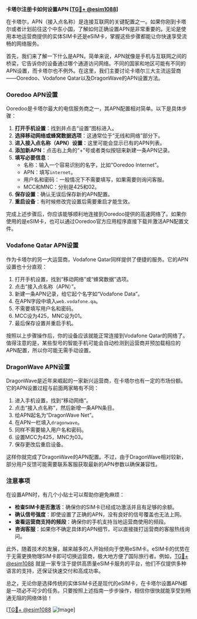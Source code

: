 **卡塔尔注册卡如何设置APN [[TG💪+ @esim1088](https://t.me/s/esim1088)]**

在卡塔尔，APN（接入点名称）是连接互联网的关键配置之一。如果你刚到卡塔尔或者计划前往这个中东小国，了解如何正确设置APN是非常重要的。无论是使用本地运营商提供的实体SIM卡还是eSIM卡，掌握这些步骤都能让你快速享受流畅的网络服务。

首先，我们来了解一下什么是APN。简单来说，APN就像是手机与互联网之间的桥梁，它告诉你的设备通过哪个通道访问网络。不同的国家和地区可能有不同的APN设置，而卡塔尔也不例外。在这里，我们主要讨论卡塔尔三大主流运营商——Ooredoo、Vodafone Qatar以及DragonWave的APN设置方法。

### Ooredoo APN设置

Ooredoo是卡塔尔最大的电信服务商之一，其APN配置相对简单。以下是具体步骤：

1. **打开手机设置**：找到并点击“设置”图标进入。
2. **选择移动网络或蜂窝数据选项**：这通常位于“无线和网络”部分下。
3. **进入接入点名称（APN）设置**：这里可能会显示已有的APN列表。
4. **添加新APN**：点击右上角的“+”号或者类似按钮来新建一条APN记录。
5. **填写必要信息**：
   - 名称：输入一个容易识别的名字，比如“Ooredoo Internet”。
   - APN：填写`internet`。
   - 用户名和密码：一般情况下不需要填写，如果需要则询问客服。
   - MCC和MNC：分别是425和02。
6. **保存设置**：确认无误后保存新的APN配置。
7. **重启设备**：有时候修改完设置后需要重启才能生效。

完成上述步骤后，你应该能够顺利地连接到Ooredoo提供的高速网络了。如果你使用的是eSIM卡，也可以通过Ooredoo官方应用程序直接下载并激活APN配置文件。

### Vodafone Qatar APN设置

作为卡塔尔的另一大运营商，Vodafone Qatar同样提供了便捷的服务。它的APN设置也十分直观：

1. 打开手机设置，找到“移动网络”或“蜂窝数据”选项。
2. 点击“接入点名称（APN）”。
3. 新建一条APN记录，给它起个名字如“Vodafone Data”。
4. 在APN字段中填入`web.vodafone.qa`。
5. 不需要填写用户名和密码。
6. MCC设为425，MNC设为01。
7. 最后保存设置并重启手机。

按照以上步骤操作后，你的设备应该就能正常连接到Vodafone Qatar的网络了。值得注意的是，某些型号的智能手机可能会自动检测到运营商并预加载相应的APN配置，所以你可能无需手动设置。

### DragonWave APN设置

DragonWave是近年来崛起的一家新兴运营商，在卡塔尔也有一定的市场份额。它的APN设置过程与前面两家略有不同：

1. 进入手机设置，找到“移动网络”。
2. 点击“接入点名称”，然后新增一条APN条目。
3. 给APN起名为“DragonWave Net”。
4. 在APN一栏填入`dragonwave`。
5. 同样不需要输入用户名和密码。
6. 设置MCC为425，MNC为03。
7. 保存更改后重启设备。

这样你就完成了DragonWave的APN配置。不过，由于DragonWave相对较新，部分用户反馈可能需要联系客服获取最新的APN参数以确保兼容性。

### 注意事项

在设置APN时，有几个小贴士可以帮助你避免麻烦：

- **检查SIM卡是否激活**：确保你的SIM卡已经成功激活并且有足够的余额。
- **确认信号强度**：即使设置了正确的APN，没有良好的信号覆盖也无法上网。
- **查看运营商支持的频段**：确保你的手机支持当地运营商使用的频段。
- **咨询客服**：如果你不确定具体的APN细节，可以直接拨打运营商的客服热线询问。

此外，随着技术的发展，越来越多的人开始倾向于使用eSIM卡。eSIM卡的优势在于无需更换物理SIM卡即可切换运营商，极大地方便了国际旅行者。例如，[TG💪+ @esim1088](https://t.me/s/esim1088) 就是一家专注于提供高质量eSIM卡服务的平台，他们不仅提供多种语言的支持，还保证快速交付和高成功率。

总之，无论你是选择传统的实体SIM卡还是现代的eSIM卡，在卡塔尔设置APN都是一项必不可少的任务。只要按照上述指南一步步操作，相信你很快就能享受到畅通无阻的网络体验！

[[TG💪+ @esim1088](https://t.me/s/esim1088) ![Image](https://i.postimg.cc/4NQfJmqS/Snipaste-2025-05-13-00-14-12.png)]